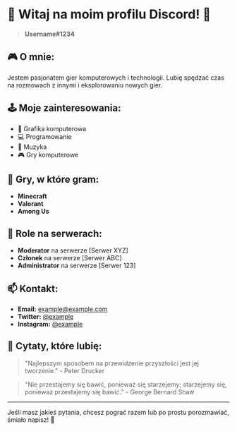 # 🌟 Witaj na moim profilu Discord! 🌟

> **Username#1234**

## 🎮 O mnie:
Jestem pasjonatem gier komputerowych i technologii. Lubię spędzać czas na rozmowach z innymi i eksplorowaniu nowych gier.

## 🕹️ Moje zainteresowania:
- 🎨 Grafika komputerowa
- 💻 Programowanie
- 🎵 Muzyka
- 🎮 Gry komputerowe

## 🎯 Gry, w które gram:
- **Minecraft**
- **Valorant**
- **Among Us**

## 🔰 Role na serwerach:
- **Moderator** na serwerze [Serwer XYZ]
- **Członek** na serwerze [Serwer ABC]
- **Administrator** na serwerze [Serwer 123]

## 📫 Kontakt:
- **Email:** example@example.com
- **Twitter:** [@example](https://twitter.com/example)
- **Instagram:** [@example](https://www.instagram.com/example)

## 🌟 Cytaty, które lubię:
> "Najlepszym sposobem na przewidzenie przyszłości jest jej tworzenie." - Peter Drucker

> "Nie przestajemy się bawić, ponieważ się starzejemy; starzejemy się, ponieważ przestajemy się bawić." - George Bernard Shaw

---

Jeśli masz jakieś pytania, chcesz pograć razem lub po prostu porozmawiać, śmiało napisz! 🎉
